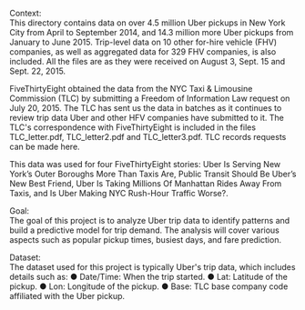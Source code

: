 Context:     
This directory contains data on over 4.5 million Uber pickups in New York City from April to September 2014, and
14.3 million more Uber pickups from January to June 2015. Trip-level data on 10 other for-hire vehicle (FHV)
companies, as well as aggregated data for 329 FHV companies, is also included. All the files are as they were
received on August 3, Sept. 15 and Sept. 22, 2015.

FiveThirtyEight obtained the data from the NYC Taxi & Limousine Commission (TLC) by submitting a Freedom of
Information Law request on July 20, 2015. The TLC has sent us the data in batches as it continues to review trip
data Uber and other HFV companies have submitted to it. The TLC's correspondence with FiveThirtyEight is
included in the files TLC_letter.pdf, TLC_letter2.pdf and TLC_letter3.pdf. TLC records requests can be
made here.

This data was used for four FiveThirtyEight stories: Uber Is Serving New York’s Outer Boroughs More Than Taxis
Are, Public Transit Should Be Uber’s New Best Friend, Uber Is Taking Millions Of Manhattan Rides Away From
Taxis, and Is Uber Making NYC Rush-Hour Traffic Worse?.

Goal:        
The goal of this project is to analyze Uber trip data to identify patterns and build a
predictive model for trip demand. The analysis will cover various aspects such as popular
pickup times, busiest days, and fare prediction.

Dataset:     
The dataset used for this project is typically Uber's trip data, which includes details such
as:
● Date/Time: When the trip started.
● Lat: Latitude of the pickup.
● Lon: Longitude of the pickup.
● Base: TLC base company code affiliated with the Uber pickup.
